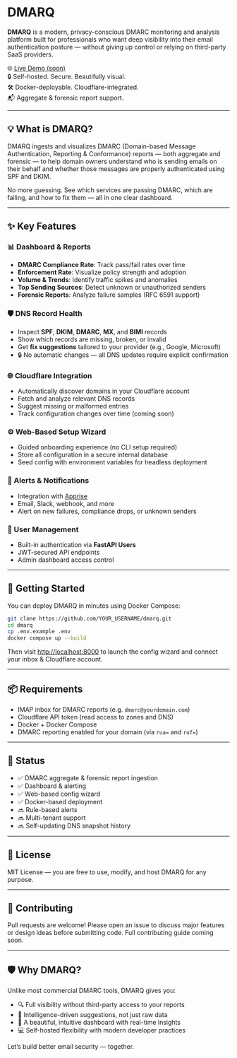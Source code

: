 # DMARQ

**DMARQ** is a modern, privacy-conscious DMARC monitoring and analysis platform built for professionals who want deep visibility into their email authentication posture — without giving up control or relying on third-party SaaS providers.

🌐 [Live Demo (soon)](https://app.dmarq.org)  
🔒 Self-hosted. Secure. Beautifully visual.  
🛠️ Docker-deployable. Cloudflare-integrated.  
📬 Aggregate & forensic report support.

---

## 💡 What is DMARQ?

DMARQ ingests and visualizes DMARC (Domain-based Message Authentication, Reporting & Conformance) reports — both aggregate and forensic — to help domain owners understand who is sending emails on their behalf and whether those messages are properly authenticated using SPF and DKIM.

No more guessing. See which services are passing DMARC, which are failing, and how to fix them — all in one clear dashboard.

---

## ✨ Key Features

### 📊 Dashboard & Reports
- **DMARC Compliance Rate**: Track pass/fail rates over time
- **Enforcement Rate**: Visualize policy strength and adoption
- **Volume & Trends**: Identify traffic spikes and anomalies
- **Top Sending Sources**: Detect unknown or unauthorized senders
- **Forensic Reports**: Analyze failure samples (RFC 6591 support)

### 🛡 DNS Record Health
- Inspect **SPF**, **DKIM**, **DMARC**, **MX**, and **BIMI** records
- Show which records are missing, broken, or invalid
- Get **fix suggestions** tailored to your provider (e.g., Google, Microsoft)
- 🔒 No automatic changes — all DNS updates require explicit confirmation

### 🌐 Cloudflare Integration
- Automatically discover domains in your Cloudflare account
- Fetch and analyze relevant DNS records
- Suggest missing or malformed entries
- Track configuration changes over time (coming soon)

### ⚙️ Web-Based Setup Wizard
- Guided onboarding experience (no CLI setup required)
- Store all configuration in a secure internal database
- Seed config with environment variables for headless deployment

### 🚨 Alerts & Notifications
- Integration with [Apprise](https://github.com/caronc/apprise)
- Email, Slack, webhook, and more
- Alert on new failures, compliance drops, or unknown senders

### 🔐 User Management
- Built-in authentication via **FastAPI Users**
- JWT-secured API endpoints
- Admin dashboard access control

---

## 🚀 Getting Started

You can deploy DMARQ in minutes using Docker Compose:

```bash
git clone https://github.com/YOUR_USERNAME/dmarq.git
cd dmarq
cp .env.example .env
docker compose up --build
```

Then visit [http://localhost:8000](http://localhost:8000) to launch the config wizard and connect your inbox & Cloudflare account.

---

## 📦 Requirements

- IMAP inbox for DMARC reports (e.g. `dmarc@yourdomain.com`)
- Cloudflare API token (read access to zones and DNS)
- Docker + Docker Compose
- DMARC reporting enabled for your domain (via `rua=` and `ruf=`)

---

## 🧪 Status

- ✅ DMARC aggregate & forensic report ingestion
- ✅ Dashboard & alerting
- ✅ Web-based config wizard
- ✅ Docker-based deployment
- 🔜 Rule-based alerts
- 🔜 Multi-tenant support
- 🔜 Self-updating DNS snapshot history

---

## 📘 License

MIT License — you are free to use, modify, and host DMARQ for any purpose.

---

## 🤝 Contributing

Pull requests are welcome! Please open an issue to discuss major features or design ideas before submitting code. Full contributing guide coming soon.

---

## 🛡 Why DMARQ?

Unlike most commercial DMARC tools, DMARQ gives you:
- 🔍 Full visibility without third-party access to your reports
- 🧠 Intelligence-driven suggestions, not just raw data
- 🎨 A beautiful, intuitive dashboard with real-time insights
- 💻 Self-hosted flexibility with modern developer practices

Let’s build better email security — together.
